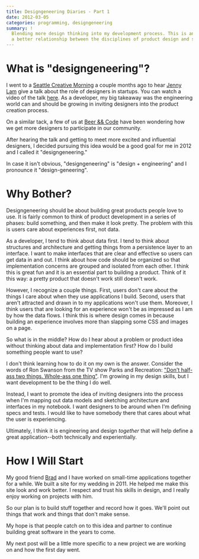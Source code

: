 ```yaml
---
title: Designgeneering Diaries - Part 1
date: 2012-03-05
categories: programming, designgeneering
summary: !
  Blending more design thinking into my development process. This is an installment in a multi-post series of exploring
  a better relationship between the disciplines of product design and software engineering.
---
```


# What is "designgeneering"?

I went to a [Seattle Creative Morning](http://twitter.com/#!/seattle_cm) a couple months ago to hear [Jenny Lam](http://twitter.com/#!/helveticagirl) give a talk about the role of designers in startups. You can watch a video of the talk [here](http://t.co/SNfi6Frt). As a developer, my big takeaway was the engineering world can and should be growing in inviting designers into the product creation process.

On a similar tack, a few of us at [Beer && Code](http://seattle.beerandcode.org) have been wondering how we get more designers to participate in our community.

After hearing the talk and getting to meet more excited and influential designers, I decided pursuing this idea would be a good goal for me in 2012 and I called it "designgeneering."

In case it isn't obvious, "designgeneering" is "design + engineering" and I pronounce it "design-geneering".

# Why Bother?

Designgeneering should be about building great products people love to use. It is fairly common to think of product development in a series of phases: build something, and then make it look pretty. The problem with this is users care about experiences first, not data.

As a developer, I tend to think about data first. I tend to think about structures and architecture and getting things from a persistence layer to an interface. I want to make interfaces that are clear and effective so users can get data in and out. I think about how code should be organized so that implementation concerns are grouped and isolated from each other. I think this is great fun and it is an essential part to building a product. Think of it this way: a pretty product that doesn't work still doesn't work.

However, I recognize a couple things. First, users don't care about the things I care about when they use applications I build. Second, users that aren't attracted and drawn in to my applications won't use them. Moreover, I think users that are looking for an experience won't be as impressed as I am by how the data flows. I think this is where design comes in because building an experience involves more than slapping some CSS and images on a page.

So what is in the middle? How do I hear about a problem or product idea without thinking about data and implementation first? How do I build something people want to use?

I don't think learning how to do it on my own is the answer. Consider the words of Ron Swanson from the TV show Parks and Recreation: ["Don't half-ass two things. Whole-ass one thing"](http://memegenerator.net/instance/15120209). I'm growing in my design skills, but I want development to be the thing I do well.

Instead, I want to promote the idea of inviting designers into the process when I'm mapping out data models and sketching architecture and interfaces in my notebook. I want designers to be around when I'm defining specs and tests. I would like to have somebody there that cares about what the user is experiencing.

Ultimately, I think it is engineering and design <em>together</em> that will help define a great application--both technically and experientially.

# How I Will Start

My good friend [Brad](http://twitter.com/#!/bradmcnally) and I have worked on small-time applications together for a while. We built a site for my wedding in 2011. He helped me make this site look and work better. I respect and trust his skills in design, and I really enjoy working on projects with him.

So our plan is to build stuff together and record how it goes. We'll point out things that work and things that don't make sense.

My hope is that people catch on to this idea and partner to continue building great software in the years to come.

My next post will be a little more specific to a new project we are working on and how the first day went.

